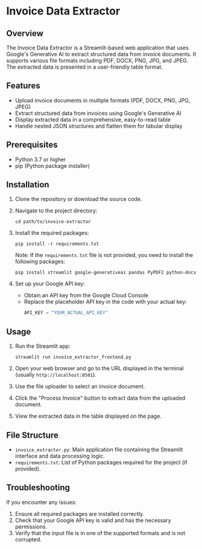 # Invoice Data Extractor

## Overview

The Invoice Data Extractor is a Streamlit-based web application that uses Google's Generative AI to extract structured data from invoice documents. It supports various file formats including PDF, DOCX, PNG, JPG, and JPEG. The extracted data is presented in a user-friendly table format.

## Features

- Upload invoice documents in multiple formats (PDF, DOCX, PNG, JPG, JPEG)
- Extract structured data from invoices using Google's Generative AI
- Display extracted data in a comprehensive, easy-to-read table
- Handle nested JSON structures and flatten them for tabular display

## Prerequisites

- Python 3.7 or higher
- pip (Python package installer)

## Installation

1. Clone the repository or download the source code.

2. Navigate to the project directory:
   ```
   cd path/to/invoice-extractor
   ```

3. Install the required packages:
   ```
   pip install -r requirements.txt
   ```

   Note: If the `requirements.txt` file is not provided, you need to install the following packages:
   ```
   pip install streamlit google-generativeai pandas PyPDF2 python-docx
   ```

4. Set up your Google API key:
   - Obtain an API key from the Google Cloud Console
   - Replace the placeholder API key in the code with your actual key:
     ```python
     API_KEY = "YOUR_ACTUAL_API_KEY"
     ```

## Usage

1. Run the Streamlit app:
   ```
   streamlit run invoice_extractor_frontend.py
   ```

2. Open your web browser and go to the URL displayed in the terminal (usually `http://localhost:8501`).

3. Use the file uploader to select an invoice document.

4. Click the "Process Invoice" button to extract data from the uploaded document.

5. View the extracted data in the table displayed on the page.

## File Structure

- `invoice_extractor.py`: Main application file containing the Streamlit interface and data processing logic.
- `requirements.txt`: List of Python packages required for the project (if provided).

## Troubleshooting

If you encounter any issues:

1. Ensure all required packages are installed correctly.
2. Check that your Google API key is valid and has the necessary permissions.
3. Verify that the input file is in one of the supported formats and is not corrupted.